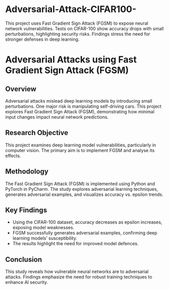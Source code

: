 # Adversarial-Attack-CIFAR100-
This project uses Fast Gradient Sign Attack (FGSM) to expose neural network vulnerabilities. Tests on CIFAR-100 show accuracy drops with small perturbations, highlighting security risks. Findings stress the need for stronger defenses in deep learning.

# Adversarial Attacks using Fast Gradient Sign Attack (FGSM)

## Overview
Adversarial attacks mislead deep learning models by introducing small perturbations. One major risk is manipulating self-driving cars. This project explores Fast Gradient Sign Attack (FGSM), demonstrating how minimal input changes impact neural network predictions.

## Research Objective
This project examines deep learning model vulnerabilities, particularly in computer vision. The primary aim is to implement FGSM and analyse its effects.

## Methodology
The Fast Gradient Sign Attack (FGSM) is implemented using Python and PyTorch in PyCharm. The study explores adversarial learning techniques, generates adversarial examples, and visualizes accuracy vs. epsilon trends.

## Key Findings
- Using the CIFAR-100 dataset, accuracy decreases as epsilon increases, exposing model weaknesses.
- FGSM successfully generates adversarial examples, confirming deep learning models’ susceptibility.
- The results highlight the need for improved model defences.

## Conclusion
This study reveals how vulnerable neural networks are to adversarial attacks. Findings emphasize the need for robust training techniques to enhance AI security.

